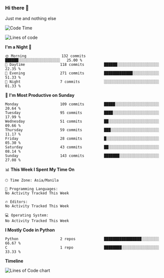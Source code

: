 ### Hi there 👋

Just me and nothing else


<!--START_SECTION:waka-->
![Code Time](http://img.shields.io/badge/Code%20Time-106%20hrs%2021%20mins-blue)

![Lines of code](https://img.shields.io/badge/From%20Hello%20World%20I%27ve%20Written-1.3%20million%20lines%20of%20code-blue)

**I'm a Night 🦉** 

```text
🌞 Morning                132 commits         ██████░░░░░░░░░░░░░░░░░░░   25.00 % 
🌆 Daytime                118 commits         ██████░░░░░░░░░░░░░░░░░░░   22.35 % 
🌃 Evening                271 commits         █████████████░░░░░░░░░░░░   51.33 % 
🌙 Night                  7 commits           ░░░░░░░░░░░░░░░░░░░░░░░░░   01.33 % 
```
📅 **I'm Most Productive on Sunday** 

```text
Monday                   109 commits         █████░░░░░░░░░░░░░░░░░░░░   20.64 % 
Tuesday                  95 commits          ████░░░░░░░░░░░░░░░░░░░░░   17.99 % 
Wednesday                51 commits          ██░░░░░░░░░░░░░░░░░░░░░░░   09.66 % 
Thursday                 59 commits          ███░░░░░░░░░░░░░░░░░░░░░░   11.17 % 
Friday                   28 commits          █░░░░░░░░░░░░░░░░░░░░░░░░   05.30 % 
Saturday                 43 commits          ██░░░░░░░░░░░░░░░░░░░░░░░   08.14 % 
Sunday                   143 commits         ███████░░░░░░░░░░░░░░░░░░   27.08 % 
```


📊 **This Week I Spent My Time On** 

```text
🕑︎ Time Zone: Asia/Manila

💬 Programming Languages: 
No Activity Tracked This Week

🔥 Editors: 
No Activity Tracked This Week

💻 Operating System: 
No Activity Tracked This Week
```

**I Mostly Code in Python** 

```text
Python                   2 repos             █████████████████░░░░░░░░   66.67 % 
C                        1 repo              ████████░░░░░░░░░░░░░░░░░   33.33 % 
```



**Timeline**

![Lines of Code chart](https://raw.githubusercontent.com/mauring55/mauring55/main/assets/bar_graph.png)


<!--END_SECTION:waka-->
